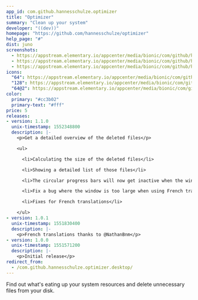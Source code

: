 ```yaml
---
app_id: com.github.hannesschulze.optimizer
title: "Optimizer"
summary: "Clean up your system"
developer: "((dev))"
homepage: "https://github.com/hannesschulze/optimizer"
help_page: "#"
dist: juno
screenshots:
  - https://appstream.elementary.io/appcenter/media/bionic/com/github/hannesschulze.optimizer/44280418553975FF5B21859884A90727/screenshots/image-1_orig.png
  - https://appstream.elementary.io/appcenter/media/bionic/com/github/hannesschulze.optimizer/44280418553975FF5B21859884A90727/screenshots/image-2_orig.png
  - https://appstream.elementary.io/appcenter/media/bionic/com/github/hannesschulze.optimizer/44280418553975FF5B21859884A90727/screenshots/image-3_orig.png
icons:
  "64": https://appstream.elementary.io/appcenter/media/bionic/com/github/hannesschulze.optimizer/44280418553975FF5B21859884A90727/icons/64x64/com.github.hannesschulze.optimizer_com.github.hannesschulze.optimizer.png
  "128": https://appstream.elementary.io/appcenter/media/bionic/com/github/hannesschulze.optimizer/44280418553975FF5B21859884A90727/icons/128x128/com.github.hannesschulze.optimizer_com.github.hannesschulze.optimizer.png
  "64@2": https://appstream.elementary.io/appcenter/media/bionic/com/github/hannesschulze.optimizer/44280418553975FF5B21859884A90727/icons/64x64@2/com.github.hannesschulze.optimizer_com.github.hannesschulze.optimizer.png
color:
  primary: "#cc3b02"
  primary-text: "#fff"
price: 5
releases:
- version: 1.1.0
  unix-timestamp: 1552348800
  description: |-
    <p>Get a detailed overview of the deleted files</p>

    <ul>

      <li>Calculating the size of the deleted files</li>

      <li>Showing a detailed list of those files</li>

      <li>The circular progress bars will now get inactive when the window loses focus</li>

      <li>Fix a bug where the window is too large when using French translations</li>

      <li>Fixes for French translations</li>

    </ul>
- version: 1.0.1
  unix-timestamp: 1551830400
  description: |-
    <p>French translations thanks to @NathanBnm</p>
- version: 1.0.0
  unix-timestamp: 1551571200
  description: |-
    <p>Initial release</p>
redirect_from:
  - /com.github.hannesschulze.optimizer.desktop/
---
```


<p>Find out what&apos;s eating up your system resources and delete unnecessary files from your disk.</p>